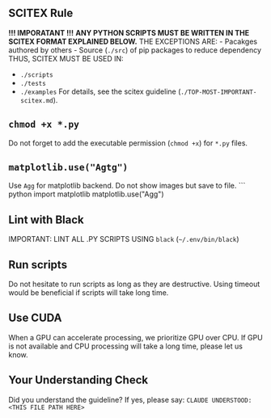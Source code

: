 <!-- ---
!-- Timestamp: 2025-05-30 04:55:52
!-- Author: ywatanabe
!-- File: /ssh:ywatanabe@sp:/home/ywatanabe/.dotfiles/.claude/to_claude/guidelines/python/IMPORTANT-general.md
!-- --- -->

## SCITEX Rule
**!!! IMPORATANT !!!**
**ANY PYTHON SCRIPTS MUST BE WRITTEN IN THE SCITEX FORMAT EXPLAINED BELOW.**
THE EXCEPTIONS ARE:
    - Pacakges authored by others
    - Source (`./src`) of pip packages to reduce dependency
THUS, SCITEX MUST BE USED IN:
- `./scripts`
- `./tests`
- `./examples`
For details, see the scitex guideline (`./TOP-MOST-IMPORTANT-scitex.md`).

## `chmod +x *.py`
Do not forget to add the executable permission (`chmod +x`) for `*.py` files.

## `matplotlib.use("Agtg")`
Use `Agg` for matplotlib backend. Do not show images but save to file.
    ``` python
    import matplotlib
    matplotlib.use("Agg")

## Lint with Black
IMPORTANT: LINT ALL .PY SCRIPTS USING `black` (`~/.env/bin/black`)

## Run scripts
Do not hesitate to run scripts as long as they are destructive.
Using timeout would be beneficial if scripts will take long time.

## Use CUDA
When a GPU can accelerate processing, we prioritize GPU over CPU. 
If GPU is not available and CPU processing will take a long time, please let us know.

## Your Understanding Check
Did you understand the guideline? If yes, please say:
`CLAUDE UNDERSTOOD: <THIS FILE PATH HERE>`

<!-- EOF -->